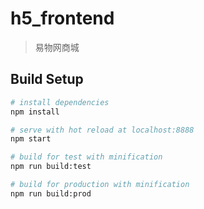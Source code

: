 # h5_frontend

> 易物网商城

## Build Setup

``` bash
# install dependencies
npm install

# serve with hot reload at localhost:8888
npm start

# build for test with minification
npm run build:test

# build for production with minification
npm run build:prod
